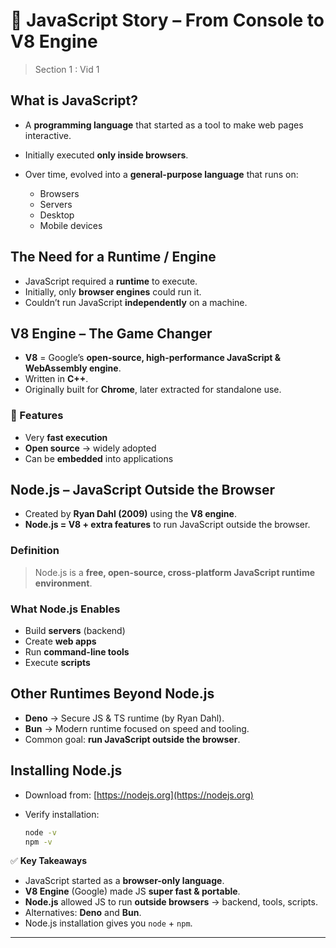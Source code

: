 # 📘 JavaScript Story – From Console to V8 Engine

> Section 1 : Vid 1

## What is JavaScript?

- A **programming language** that started as a tool to make web pages interactive.
- Initially executed **only inside browsers**.
- Over time, evolved into a **general-purpose language** that runs on:

  - Browsers
  - Servers
  - Desktop
  - Mobile devices

## The Need for a Runtime / Engine

- JavaScript required a **runtime** to execute.
- Initially, only **browser engines** could run it.
- Couldn’t run JavaScript **independently** on a machine.

## V8 Engine – The Game Changer

- **V8** = Google’s **open-source, high-performance JavaScript & WebAssembly engine**.
- Written in **C++**.
- Originally built for **Chrome**, later extracted for standalone use.

### 🔑 Features

- Very **fast execution**
- **Open source** → widely adopted
- Can be **embedded** into applications

## Node.js – JavaScript Outside the Browser

- Created by **Ryan Dahl (2009)** using the **V8 engine**.
- **Node.js = V8 + extra features** to run JavaScript outside the browser.

### Definition

> Node.js is a **free, open-source, cross-platform JavaScript runtime environment**.

### What Node.js Enables

- Build **servers** (backend)
- Create **web apps**
- Run **command-line tools**
- Execute **scripts**

## Other Runtimes Beyond Node.js

- **Deno** → Secure JS & TS runtime (by Ryan Dahl).
- **Bun** → Modern runtime focused on speed and tooling.
- Common goal: **run JavaScript outside the browser**.

## Installing Node.js

- Download from: [https://nodejs.org](https://nodejs.org)
- Verify installation:

  ```bash
  node -v
  npm -v
  ```

✅ **Key Takeaways**

- JavaScript started as a **browser-only language**.
- **V8 Engine** (Google) made JS **super fast & portable**.
- **Node.js** allowed JS to run **outside browsers** → backend, tools, scripts.
- Alternatives: **Deno** and **Bun**.
- Node.js installation gives you `node` + `npm`.

---
